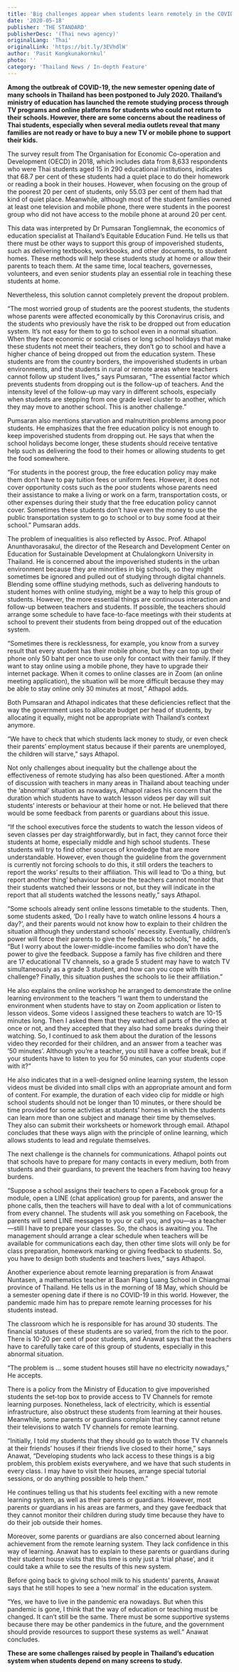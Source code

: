 ```yaml
---
title: 'Big challenges appear when students learn remotely in the COVID-19 era'
date: '2020-05-18'
publisher: 'THE STANDARD'
publisherDesc: '(Thai news agency)'
originalLang: 'Thai'
originalLink: 'https://bit.ly/3EVhdlW'
author: 'Pasit Kongkunakornkul'
photo: ''
category: 'Thailand News / In-depth Feature'
---
```


**Among the outbreak of COVID-19, the new semester opening date of many schools in Thailand has been postponed to July 2020. Thailand’s ministry of education has launched the remote studying process through TV programs and online platforms for students who could not return to their schools. However, there are some concerns about the readiness of Thai students, especially when several media outlets reveal that many families are not ready or have to buy a new TV or mobile phone to support their kids.**

The survey result from The Organisation for Economic Co-operation and Development (OECD) in 2018, which includes data from 8,633 respondents who were Thai students aged 15 in 290 educational institutions, indicates that 68.7 per cent of these students had a quiet place to do their homework or reading a book in their houses. However, when focusing on the group of the poorest 20 per cent of students, only 55.03 per cent of them had that kind of quiet place. Meanwhile, although most of the student families owned at least one television and mobile phone, there were students in the poorest group who did not have access to the mobile phone at around 20 per cent.

This data was interpreted by Dr Pumsaran Tongliemnak, the economics of education specialist at Thailand’s Equitable Education Fund. He tells us that there must be other ways to support this group of impoverished students, such as delivering textbooks, workbooks, and other documents, to student homes. These methods will help these students study at home or allow their parents to teach them. At the same time, local teachers, governesses, volunteers, and even senior students play an essential role in teaching these students at home.

Nevertheless, this solution cannot completely prevent the dropout problem.

“The most worried group of students are the poorest students, the students whose parents were affected economically by this Coronavirus crisis, and the students who previously have the risk to be dropped out from education system. It’s not easy for them to go to school even in a normal situation. When they face economic or social crises or long school holidays that make these students not meet their teachers, they don’t go to school and have a higher chance of being dropped out from the education system. These students are from the country borders, the impoverished students in urban environments, and the students in rural or remote areas where teachers cannot follow up student lives,” says Pumsaran, “The essential factor which prevents students from dropping out is the follow-up of teachers. And the intensity level of the follow-up may vary in different schools, especially when students are stepping from one grade level cluster to another, which they may move to another school. This is another challenge.”

Pumsaran also mentions starvation and malnutrition problems among poor students. He emphasizes that the free education policy is not enough to keep impoverished students from dropping out. He says that when the school holidays become longer, these students should receive tentative help such as delivering the food to their homes or allowing students to get the food somewhere.

“For students in the poorest group, the free education policy may make them don’t have to pay tuition fees or uniform fees. However, it does not cover opportunity costs such as the poor students whose parents need their assistance to make a living or work on a farm, transportation costs, or other expenses during their study that the free education policy cannot cover. Sometimes these students don’t have even the money to use the public transportation system to go to school or to buy some food at their school.” Pumsaran adds.

The problem of inequalities is also reflected by Assoc. Prof. Athapol Anunthavorasakul, the director of the Research and Development Center on Education for Sustainable Development at Chulalongkorn University in Thailand. He is concerned about the impoverished students in the urban environment because they are minorities in big schools, so they might sometimes be ignored and pulled out of studying through digital channels. Blending some offline studying methods, such as delivering handouts to student homes with online studying, might be a way to help this group of students. However, the more essential things are continuous interaction and follow-up between teachers and students. If possible, the teachers should arrange some schedule to have face-to-face meetings with their students at school to prevent their students from being dropped out of the education system.

“Sometimes there is recklessness, for example, you know from a survey result that every student has their mobile phone, but they can top up their phone only 50 baht per once to use only for contact with their family. If they want to stay online using a mobile phone, they have to upgrade their internet package. When it comes to online classes are in Zoom (an online meeting application), the situation will be more difficult because they may be able to stay online only 30 minutes at most,” Athapol adds.

Both Pumsaran and Athapol indicates that these deficiencies reflect that the way the government uses to allocate budget per head of students, by allocating it equally, might not be appropriate with Thailand’s context anymore.

“We have to check that which students lack money to study, or even check their parents’ employment status because if their parents are unemployed, the children will starve,” says Athapol.

Not only challenges about inequality but the challenge about the effectiveness of remote studying has also been questioned. After a month of discussion with teachers in many areas in Thailand about teaching under the ‘abnormal’ situation as nowadays, Athapol raises his concern that the duration which students have to watch lesson videos per day will suit students’ interests or behaviour at their home or not. He believed that there would be some feedback from parents or guardians about this issue.

“If the school executives force the students to watch the lesson videos of seven classes per day straightforwardly, but in fact, they cannot force their students at home, especially middle and high school students. These students will try to find other sources of knowledge that are more understandable. However, even though the guideline from the government is currently not forcing schools to do this, it still orders the teachers to report the works’ results to their affiliation. This will lead to ‘Do a thing, but report another thing’ behaviour because the teachers cannot monitor that their students watched their lessons or not, but they will indicate in the report that all students watched the lessons neatly,” says Athapol.

“Some schools already sent online lessons timetable to the students. Then, some students asked, ‘Do I really have to watch online lessons 4 hours a day?’, and their parents would not know how to explain to their children the situation although they understand schools’ necessity. Eventually, children’s power will force their parents to give the feedback to schools,” he adds, “But I worry about the lower-middle-income families who don’t have the power to give the feedback. Suppose a family has five children and there are 17 educational TV channels, so a grade 5 student may have to watch TV simultaneously as a grade 3 student, and how can you cope with this challenge? Finally, this situation pushes the schools to lie their affiliation.”

He also explains the online workshop he arranged to demonstrate the online learning environment to the teachers “I want them to understand the environment when students have to stay on Zoom application or listen to lesson videos. Some videos I assigned these teachers to watch are 10-15 minutes long. Then I asked them that they watched all parts of the video at once or not, and they accepted that they also had some breaks during their watching. So, I continued to ask them about the duration of the lessons video they recorded for their children, and an answer from a teacher was ’50 minutes’. Although you’re a teacher, you still have a coffee break, but if your students have to listen to you for 50 minutes, can your students cope with it?”

He also indicates that in a well-designed online learning system, the lesson videos must be divided into small clips with an appropriate amount and form of content. For example, the duration of each video clip for middle or high school students should not be longer than 10 minutes, or there should be time provided for some activities at students’ homes in which the students can learn more than one subject and manage their time by themselves. They also can submit their worksheets or homework through email. Athapol concludes that these ways align with the principle of online learning, which allows students to lead and regulate themselves.

The next challenge is the channels for communications. Athapol points out that schools have to prepare for many contacts in every medium, both from students and their guardians, to prevent the teachers from having too heavy burdens.

“Suppose a school assigns their teachers to open a Facebook group for a module, open a LINE (chat application) group for parents, and answer the phone calls, then the teachers will have to deal with a lot of communications from every channel. The students will ask you something on Facebook, the parents will send LINE messages to you or call you, and you—as a teacher—still l have to prepare your classes. So, the chaos is awaiting you. The management should arrange a clear schedule when teachers will be available for communications each day, then other time slots will only be for class preparation, homework marking or giving feedback to students. So, you have to design both students and teachers lives,” says Athapol.

Another experience about remote learning preparation is from Anawat Nuntasen, a mathematics teacher at Baan Piang Luang School in Chiangmai province of Thailand. He tells us in the morning of 18 May, which should be a semester opening date if there is no COVID-19 in this world. However, the pandemic made him has to prepare remote learning processes for his students instead.

The classroom which he is responsible for has around 30 students. The financial statuses of these students are so varied, from the rich to the poor. There is 10-20 per cent of poor students, and Anawat says that the teachers have to carefully take care of this group of students, especially in this abnormal situation.

“The problem is ... some student houses still have no electricity nowadays,” He accepts.

There is a policy from the Ministry of Education to give impoverished students the set-top box to provide access to TV Channels for remote learning purposes. Nonetheless, lack of electricity, which is essential infrastructure, also obstruct these students from learning at their houses. Meanwhile, some parents or guardians complain that they cannot retune their televisions to watch TV channels for remote learning.

“Initially, I told my students that they should go to watch those TV channels at their friends’ houses if their friends live closed to their home,” says Anawat, “Developing students who lack access to these things is a big problem, this problem exists everywhere, and we have that such students in every class. I may have to visit their houses, arrange special tutorial sessions, or do anything possible to help them.”

He continues telling us that his students feel exciting with a new remote learning system, as well as their parents or guardians. However, most parents or guardians in his areas are farmers, and they gave feedback that they cannot monitor their children during study time because they have to do their job outside their homes.

Moreover, some parents or guardians are also concerned about learning achievement from the remote learning system. They lack confidence in this way of learning. Anawat has to explain to these parents or guardians during their student house visits that this time is only just a ‘trial phase’, and it could take a while to see the results of this new system.

Before going back to giving school milk to his students’ parents, Anawat says that he still hopes to see a ‘new normal’ in the education system.

“Yes, we have to live in the pandemic era nowadays. But when this pandemic is gone, I think that the way of education or teaching must be changed. It can’t still be the same. There must be some supportive systems because there may be other pandemics in the future, and the government should provide resources to support these systems as well.” Anawat concludes.

**These are some challenges raised by people in Thailand’s education system when students depend on many screens to study.**